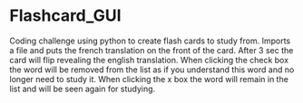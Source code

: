 # Flashcard_GUI

Coding challenge using python to create flash cards to study from.
Imports a file and puts the french translation on the front of the card.
After 3 sec the card will flip revealing the english translation.
When clicking the check box the word will be removed from the list as if you understand this word and no longer need to study it.
When clicking the x box the word will remain in the list and will be seen again for studying.
